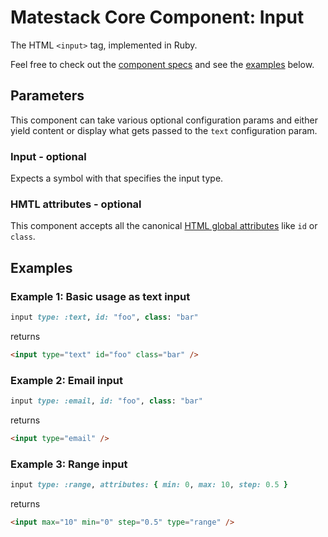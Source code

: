 # Matestack Core Component: Input

The HTML `<input>` tag, implemented in Ruby.

Feel free to check out the [component specs](/spec/usage/components/input_spec.rb) and see the [examples](#examples) below.

## Parameters
This component can take various optional configuration params and either yield content or display what gets passed to the `text` configuration param.

### Input - optional
Expects a symbol with that specifies the input type.

### HMTL attributes - optional
This component accepts all the canonical [HTML global attributes](https://www.w3schools.com/tags/ref_standardattributes.asp) like `id` or `class`.

## Examples

### Example 1: Basic usage as text input

```ruby
input type: :text, id: "foo", class: "bar"
```

returns

```html
<input type="text" id="foo" class="bar" />
```

### Example 2: Email input

```ruby
input type: :email, id: "foo", class: "bar"
```

returns

```html
<input type="email" />
```

### Example 3: Range input

```ruby
input type: :range, attributes: { min: 0, max: 10, step: 0.5 }
```

returns

```html
<input max="10" min="0" step="0.5" type="range" />
```
